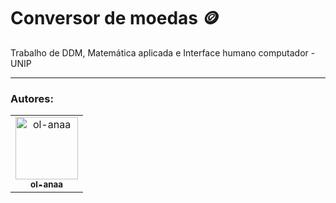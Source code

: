 <h1> Conversor de moedas 🪙 </h1>

Trabalho de DDM, Matemática aplicada e Interface humano computador  - UNIP

<hr/>
<h3>Autores:</h3>

<table>
  <tr>
     <td align="center">
      <a href="https://github.com/ol-anaa">
        <img src="https://avatars.githubusercontent.com/u/105469302?v=4" width="100px;" alt="ol-anaa"/><br>
        <sub>
          <b>ol-anaa</b>
        </sub>
      </a>
    </td>
   </tr>
  </table>
